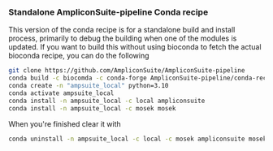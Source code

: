 ### Standalone AmpliconSuite-pipeline Conda recipe

This version of the conda recipe is for a standalone build and install process, primarily to debug the building when one of the modules is updated. If you want to build this without using
bioconda to fetch the actual bioconda recipe, you can do the following 

```bash
git clone https://github.com/AmpliconSuite/AmpliconSuite-pipeline
conda build -c biocomda -c conda-forge AmpliconSuite-pipeline/conda-recipe/  # add '--python=3.8 --numpy=1.22.4` if needed
conda create -n "ampsuite_local" python=3.10
conda activate ampsuite_local
conda install -n ampsuite_local -c local ampliconsuite
conda install -n ampsuite_local -c mosek mosek
```
When you're finished clear it with

```bash
conda uninstall -n ampsuite_local -c local -c mosek ampliconsuite mosek
```
